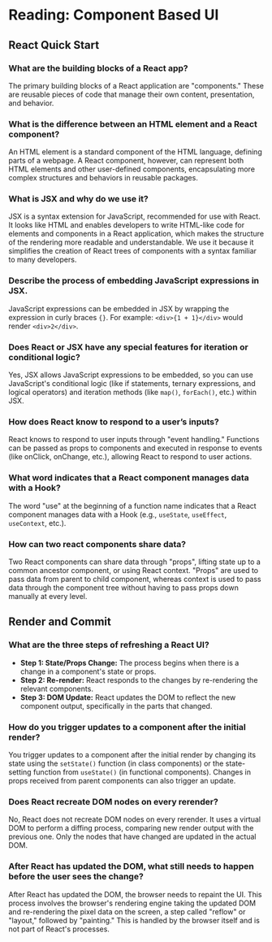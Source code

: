 # Reading: Component Based UI

## React Quick Start

### What are the building blocks of a React app?

The primary building blocks of a React application are "components." These are reusable pieces of code that manage their own content, presentation, and behavior.

### What is the difference between an HTML element and a React component?

An HTML element is a standard component of the HTML language, defining parts of a webpage. A React component, however, can represent both HTML elements and other user-defined components, encapsulating more complex structures and behaviors in reusable packages.

### What is JSX and why do we use it?

JSX is a syntax extension for JavaScript, recommended for use with React. It looks like HTML and enables developers to write HTML-like code for elements and components in a React application, which makes the structure of the rendering more readable and understandable. We use it because it simplifies the creation of React trees of components with a syntax familiar to many developers.

### Describe the process of embedding JavaScript expressions in JSX.

JavaScript expressions can be embedded in JSX by wrapping the expression in curly braces `{}`. For example: `<div>{1 + 1}</div>` would render `<div>2</div>`.

### Does React or JSX have any special features for iteration or conditional logic?

Yes, JSX allows JavaScript expressions to be embedded, so you can use JavaScript's conditional logic (like if statements, ternary expressions, and logical operators) and iteration methods (like `map()`, `forEach()`, etc.) within JSX.

### How does React know to respond to a user’s inputs?

React knows to respond to user inputs through "event handling." Functions can be passed as props to components and executed in response to events (like onClick, onChange, etc.), allowing React to respond to user actions.

### What word indicates that a React component manages data with a Hook?

The word "use" at the beginning of a function name indicates that a React component manages data with a Hook (e.g., `useState`, `useEffect`, `useContext`, etc.).

### How can two react components share data?

Two React components can share data through "props", lifting state up to a common ancestor component, or using React context. "Props" are used to pass data from parent to child component, whereas context is used to pass data through the component tree without having to pass props down manually at every level.

## Render and Commit

### What are the three steps of refreshing a React UI?

* **Step 1: State/Props Change:** The process begins when there is a change in a component's state or props.
* **Step 2: Re-render:** React responds to the changes by re-rendering the relevant components.
* **Step 3: DOM Update:** React updates the DOM to reflect the new component output, specifically in the parts that changed.

### How do you trigger updates to a component after the initial render?

You trigger updates to a component after the initial render by changing its state using the `setState()` function (in class components) or the state-setting function from `useState()` (in functional components). Changes in props received from parent components can also trigger an update.

### Does React recreate DOM nodes on every rerender?

No, React does not recreate DOM nodes on every rerender. It uses a virtual DOM to perform a diffing process, comparing new render output with the previous one. Only the nodes that have changed are updated in the actual DOM.

### After React has updated the DOM, what still needs to happen before the user sees the change?

After React has updated the DOM, the browser needs to repaint the UI. This process involves the browser's rendering engine taking the updated DOM and re-rendering the pixel data on the screen, a step called "reflow" or "layout," followed by "painting." This is handled by the browser itself and is not part of React's processes.
